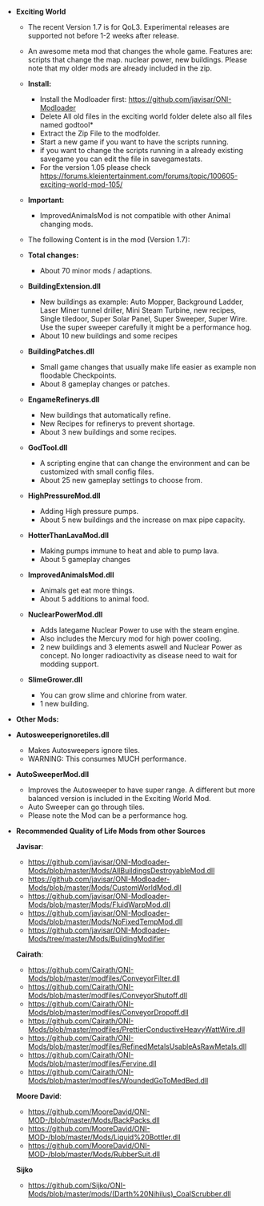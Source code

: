 - **Exciting World** 
    - The recent Version 1.7 is for QoL3. Experimental releases are supported not before 1-2 weeks after release.
    - An awesome meta mod that changes the whole game. Features are: scripts that change the map. nuclear power, new buildings. Please note that my older mods are already included in the zip.
        
    
    
    - **Install:**
        - Install the Modloader first:  https://github.com/javisar/ONI-Modloader
        - Delete All old files in the exciting world folder delete also all files named godtool*
        - Extract the Zip File to the modfolder.
        - Start a new game if you want to have the scripts running.
        - if you want to change the scripts running in a already existing savegame you can edit the file in savegamestats.
        - For the version 1.05 please check https://forums.kleientertainment.com/forums/topic/100605-exciting-world-mod-105/

    - **Important:**
        - ImprovedAnimalsMod is not compatible with other Animal changing mods.
        
        
    - The following Content is in the mod (Version 1.7):
     
    - **Total changes:** 
      - About 70 minor mods / adaptions.
   
    - **BuildingExtension.dll** 
    
      - New buildings as example: 	Auto Mopper, Background Ladder, Laser Miner tunnel driller, Mini Steam Turbine, new recipes, Single tiledoor, Super Solar Panel, Super Sweeper, Super Wire. Use the super sweeper carefully it might be a performance hog.
      - About 10 new buildings and some recipes
  
  
    - **BuildingPatches.dll**
      - Small game changes that usually make life easier as example non floodable Checkpoints.
      - About 8 gameplay changes or patches.  

    - **EngameRefinerys.dll**
      - New buildings that automatically refine.
      - New Recipes for refinerys to prevent shortage.
      - About 3 new buildings and some recipes.
   
    - **GodTool.dll** 
      - A scripting engine that can change the environment and can be customized with small config files.
      - About 25 new gameplay settings to choose from. 
  
    - **HighPressureMod.dll**
      - Adding High pressure pumps.
      - About 5 new buildings and the increase on max pipe capacity.
   
    - **HotterThanLavaMod.dll** 
      - Making pumps immune to heat and able to pump lava.
      - About 5 gameplay changes
  
    - **ImprovedAnimalsMod.dll**
      - Animals get eat more things.
      - About 5 additions to animal food.
  
    - **NuclearPowerMod.dll**
      - Adds lategame Nuclear Power to use with the steam engine.
      - Also includes the Mercury mod for high power cooling.
      - 2 new buildings and 3 elements aswell and Nuclear Power as concept. No longer radioactivity as disease need to wait for modding support.
    
    - **SlimeGrower.dll**
      - You can grow slime and chlorine from water.
      - 1 new building.

    

- **Other Mods:**

- **Autosweeperignoretiles.dll**
    - Makes Autosweepers ignore tiles.
    - WARNING: This consumes MUCH performance.

- **AutoSweeperMod.dll**
    
    - Improves the Autosweeper to have super range. A different but more balanced version is included in the Exciting World Mod.
    - Auto Sweeper can go through tiles.
    - Please note the Mod can be a performance hog.


- **Recommended Quality of Life Mods from other Sources**

    **Javisar**: 
    - https://github.com/javisar/ONI-Modloader-Mods/blob/master/Mods/AllBuildingsDestroyableMod.dll
    - https://github.com/javisar/ONI-Modloader-Mods/blob/master/Mods/CustomWorldMod.dll
    - https://github.com/javisar/ONI-Modloader-Mods/blob/master/Mods/FluidWarpMod.dll
    - https://github.com/javisar/ONI-Modloader-Mods/blob/master/Mods/NoFixedTempMod.dll
    - https://github.com/javisar/ONI-Modloader-Mods/tree/master/Mods/BuildingModifier
    
    **Cairath**: 
    - https://github.com/Cairath/ONI-Mods/blob/master/modfiles/ConveyorFilter.dll
    - https://github.com/Cairath/ONI-Mods/blob/master/modfiles/ConveyorShutoff.dll
    - https://github.com/Cairath/ONI-Mods/blob/master/modfiles/ConveyorDropoff.dll
    - https://github.com/Cairath/ONI-Mods/blob/master/modfiles/PrettierConductiveHeavyWattWire.dll
    - https://github.com/Cairath/ONI-Mods/blob/master/modfiles/RefinedMetalsUsableAsRawMetals.dll
    - https://github.com/Cairath/ONI-Mods/blob/master/modfiles/Fervine.dll
    - https://github.com/Cairath/ONI-Mods/blob/master/modfiles/WoundedGoToMedBed.dll
    
    **Moore David**: 
    - https://github.com/MooreDavid/ONI-MOD-/blob/master/Mods/BackPacks.dll
    - https://github.com/MooreDavid/ONI-MOD-/blob/master/Mods/Liquid%20Bottler.dll
    - https://github.com/MooreDavid/ONI-MOD-/blob/master/Mods/RubberSuit.dll
    
    **Sijko**
    - https://github.com/Sijko/ONI-Mods/blob/master/mods/(Darth%20Nihilus)_CoalScrubber.dll
